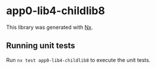 # app0-lib4-childlib8

This library was generated with [Nx](https://nx.dev).

## Running unit tests

Run `nx test app0-lib4-childlib8` to execute the unit tests.
